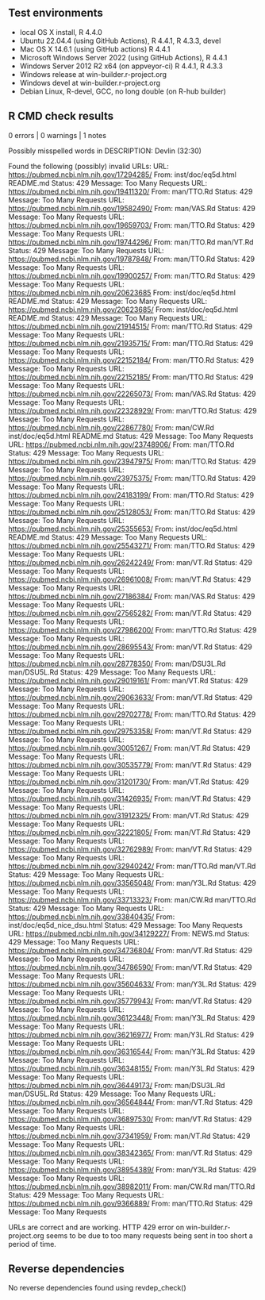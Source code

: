 ## Test environments

* local OS X install, R 4.4.0
* Ubuntu 22.04.4 (using GitHub Actions), R 4.4.1, R 4.3.3, devel
* Mac OS X 14.6.1 (using GitHub actions) R 4.4.1
* Microsoft Windows Server 2022 (using GitHub Actions), R 4.4.1
* Windows Server 2012 R2 x64 (on appveyor-ci) R 4.4.1, R 4.3.3
* Windows release at win-builder.r-project.org
* Windows devel at win-builder.r-project.org
* Debian Linux, R-devel, GCC, no long double (on R-hub builder)

## R CMD check results

0 errors | 0 warnings | 1 notes

Possibly misspelled words in DESCRIPTION:
  Devlin (32:30)

Found the following (possibly) invalid URLs:
  URL: https://pubmed.ncbi.nlm.nih.gov/17294285/
    From: inst/doc/eq5d.html
          README.md
    Status: 429
    Message: Too Many Requests
  URL: https://pubmed.ncbi.nlm.nih.gov/19411320/
    From: man/TTO.Rd
    Status: 429
    Message: Too Many Requests
  URL: https://pubmed.ncbi.nlm.nih.gov/19582490/
    From: man/VAS.Rd
    Status: 429
    Message: Too Many Requests
  URL: https://pubmed.ncbi.nlm.nih.gov/19659703/
    From: man/TTO.Rd
    Status: 429
    Message: Too Many Requests
  URL: https://pubmed.ncbi.nlm.nih.gov/19744296/
    From: man/TTO.Rd
          man/VT.Rd
    Status: 429
    Message: Too Many Requests
  URL: https://pubmed.ncbi.nlm.nih.gov/19787848/
    From: man/TTO.Rd
    Status: 429
    Message: Too Many Requests
  URL: https://pubmed.ncbi.nlm.nih.gov/19900257/
    From: man/TTO.Rd
    Status: 429
    Message: Too Many Requests
  URL: https://pubmed.ncbi.nlm.nih.gov/20623685
    From: inst/doc/eq5d.html
          README.md
    Status: 429
    Message: Too Many Requests
  URL: https://pubmed.ncbi.nlm.nih.gov/20623685/
    From: inst/doc/eq5d.html
          README.md
    Status: 429
    Message: Too Many Requests
  URL: https://pubmed.ncbi.nlm.nih.gov/21914515/
    From: man/TTO.Rd
    Status: 429
    Message: Too Many Requests
  URL: https://pubmed.ncbi.nlm.nih.gov/21935715/
    From: man/TTO.Rd
    Status: 429
    Message: Too Many Requests
  URL: https://pubmed.ncbi.nlm.nih.gov/22152184/
    From: man/TTO.Rd
    Status: 429
    Message: Too Many Requests
  URL: https://pubmed.ncbi.nlm.nih.gov/22152185/
    From: man/TTO.Rd
    Status: 429
    Message: Too Many Requests
  URL: https://pubmed.ncbi.nlm.nih.gov/22265073/
    From: man/VAS.Rd
    Status: 429
    Message: Too Many Requests
  URL: https://pubmed.ncbi.nlm.nih.gov/22328929/
    From: man/TTO.Rd
    Status: 429
    Message: Too Many Requests
  URL: https://pubmed.ncbi.nlm.nih.gov/22867780/
    From: man/CW.Rd
          inst/doc/eq5d.html
          README.md
    Status: 429
    Message: Too Many Requests
  URL: https://pubmed.ncbi.nlm.nih.gov/23748906/
    From: man/TTO.Rd
    Status: 429
    Message: Too Many Requests
  URL: https://pubmed.ncbi.nlm.nih.gov/23947975/
    From: man/TTO.Rd
    Status: 429
    Message: Too Many Requests
  URL: https://pubmed.ncbi.nlm.nih.gov/23975375/
    From: man/TTO.Rd
    Status: 429
    Message: Too Many Requests
  URL: https://pubmed.ncbi.nlm.nih.gov/24183199/
    From: man/TTO.Rd
    Status: 429
    Message: Too Many Requests
  URL: https://pubmed.ncbi.nlm.nih.gov/25128053/
    From: man/TTO.Rd
    Status: 429
    Message: Too Many Requests
  URL: https://pubmed.ncbi.nlm.nih.gov/25355653/
    From: inst/doc/eq5d.html
          README.md
    Status: 429
    Message: Too Many Requests
  URL: https://pubmed.ncbi.nlm.nih.gov/25543271/
    From: man/TTO.Rd
    Status: 429
    Message: Too Many Requests
  URL: https://pubmed.ncbi.nlm.nih.gov/26242249/
    From: man/VT.Rd
    Status: 429
    Message: Too Many Requests
  URL: https://pubmed.ncbi.nlm.nih.gov/26961008/
    From: man/VT.Rd
    Status: 429
    Message: Too Many Requests
  URL: https://pubmed.ncbi.nlm.nih.gov/27186384/
    From: man/VAS.Rd
    Status: 429
    Message: Too Many Requests
  URL: https://pubmed.ncbi.nlm.nih.gov/27565282/
    From: man/VT.Rd
    Status: 429
    Message: Too Many Requests
  URL: https://pubmed.ncbi.nlm.nih.gov/27986200/
    From: man/TTO.Rd
    Status: 429
    Message: Too Many Requests
  URL: https://pubmed.ncbi.nlm.nih.gov/28695543/
    From: man/VT.Rd
    Status: 429
    Message: Too Many Requests
  URL: https://pubmed.ncbi.nlm.nih.gov/28778350/
    From: man/DSU3L.Rd
          man/DSU5L.Rd
    Status: 429
    Message: Too Many Requests
  URL: https://pubmed.ncbi.nlm.nih.gov/29019161/
    From: man/VT.Rd
    Status: 429
    Message: Too Many Requests
  URL: https://pubmed.ncbi.nlm.nih.gov/29063633/
    From: man/VT.Rd
    Status: 429
    Message: Too Many Requests
  URL: https://pubmed.ncbi.nlm.nih.gov/29702778/
    From: man/TTO.Rd
    Status: 429
    Message: Too Many Requests
  URL: https://pubmed.ncbi.nlm.nih.gov/29753358/
    From: man/VT.Rd
    Status: 429
    Message: Too Many Requests
  URL: https://pubmed.ncbi.nlm.nih.gov/30051267/
    From: man/VT.Rd
    Status: 429
    Message: Too Many Requests
  URL: https://pubmed.ncbi.nlm.nih.gov/30535779/
    From: man/VT.Rd
    Status: 429
    Message: Too Many Requests
  URL: https://pubmed.ncbi.nlm.nih.gov/31201730/
    From: man/VT.Rd
    Status: 429
    Message: Too Many Requests
  URL: https://pubmed.ncbi.nlm.nih.gov/31426935/
    From: man/VT.Rd
    Status: 429
    Message: Too Many Requests
  URL: https://pubmed.ncbi.nlm.nih.gov/31912325/
    From: man/VT.Rd
    Status: 429
    Message: Too Many Requests
  URL: https://pubmed.ncbi.nlm.nih.gov/32221805/
    From: man/VT.Rd
    Status: 429
    Message: Too Many Requests
  URL: https://pubmed.ncbi.nlm.nih.gov/32762989/
    From: man/VT.Rd
    Status: 429
    Message: Too Many Requests
  URL: https://pubmed.ncbi.nlm.nih.gov/32940242/
    From: man/TTO.Rd
          man/VT.Rd
    Status: 429
    Message: Too Many Requests
  URL: https://pubmed.ncbi.nlm.nih.gov/33565048/
    From: man/Y3L.Rd
    Status: 429
    Message: Too Many Requests
  URL: https://pubmed.ncbi.nlm.nih.gov/33713323/
    From: man/CW.Rd
          man/TTO.Rd
    Status: 429
    Message: Too Many Requests
  URL: https://pubmed.ncbi.nlm.nih.gov/33840435/
    From: inst/doc/eq5d_nice_dsu.html
    Status: 429
    Message: Too Many Requests
  URL: https://pubmed.ncbi.nlm.nih.gov/34129227/
    From: NEWS.md
    Status: 429
    Message: Too Many Requests
  URL: https://pubmed.ncbi.nlm.nih.gov/34736804/
    From: man/VT.Rd
    Status: 429
    Message: Too Many Requests
  URL: https://pubmed.ncbi.nlm.nih.gov/34786590/
    From: man/VT.Rd
    Status: 429
    Message: Too Many Requests
  URL: https://pubmed.ncbi.nlm.nih.gov/35604633/
    From: man/Y3L.Rd
    Status: 429
    Message: Too Many Requests
  URL: https://pubmed.ncbi.nlm.nih.gov/35779943/
    From: man/VT.Rd
    Status: 429
    Message: Too Many Requests
  URL: https://pubmed.ncbi.nlm.nih.gov/36123448/
    From: man/Y3L.Rd
    Status: 429
    Message: Too Many Requests
  URL: https://pubmed.ncbi.nlm.nih.gov/36216977/
    From: man/Y3L.Rd
    Status: 429
    Message: Too Many Requests
  URL: https://pubmed.ncbi.nlm.nih.gov/36316544/
    From: man/Y3L.Rd
    Status: 429
    Message: Too Many Requests
  URL: https://pubmed.ncbi.nlm.nih.gov/36348155/
    From: man/Y3L.Rd
    Status: 429
    Message: Too Many Requests
  URL: https://pubmed.ncbi.nlm.nih.gov/36449173/
    From: man/DSU3L.Rd
          man/DSU5L.Rd
    Status: 429
    Message: Too Many Requests
  URL: https://pubmed.ncbi.nlm.nih.gov/36564844/
    From: man/VT.Rd
    Status: 429
    Message: Too Many Requests
  URL: https://pubmed.ncbi.nlm.nih.gov/36897530/
    From: man/VT.Rd
    Status: 429
    Message: Too Many Requests
  URL: https://pubmed.ncbi.nlm.nih.gov/37341959/
    From: man/VT.Rd
    Status: 429
    Message: Too Many Requests
  URL: https://pubmed.ncbi.nlm.nih.gov/38342365/
    From: man/VT.Rd
    Status: 429
    Message: Too Many Requests
  URL: https://pubmed.ncbi.nlm.nih.gov/38954389/
    From: man/Y3L.Rd
    Status: 429
    Message: Too Many Requests
  URL: https://pubmed.ncbi.nlm.nih.gov/38982011/
    From: man/CW.Rd
          man/TTO.Rd
    Status: 429
    Message: Too Many Requests
  URL: https://pubmed.ncbi.nlm.nih.gov/9366889/
    From: man/TTO.Rd
    Status: 429
    Message: Too Many Requests
    
  URLs are correct and are working. HTTP 429 error on win-builder.r-project.org 
  seems to be due to too many requests being sent in too short a period of time.

## Reverse dependencies
	
No reverse dependencies found using revdep_check()
